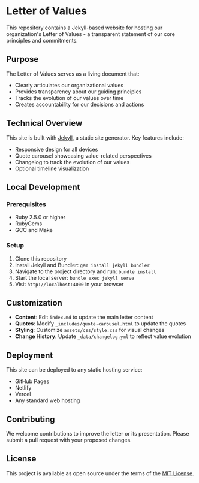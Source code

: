 # Letter of Values

This repository contains a Jekyll-based website for hosting our organization's Letter of Values - a transparent statement of our core principles and commitments.

## Purpose

The Letter of Values serves as a living document that:
- Clearly articulates our organizational values
- Provides transparency about our guiding principles
- Tracks the evolution of our values over time
- Creates accountability for our decisions and actions

## Technical Overview

This site is built with [Jekyll](https://jekyllrb.com/), a static site generator. Key features include:

- Responsive design for all devices
- Quote carousel showcasing value-related perspectives
- Changelog to track the evolution of our values
- Optional timeline visualization

## Local Development

### Prerequisites
- Ruby 2.5.0 or higher
- RubyGems
- GCC and Make

### Setup
1. Clone this repository
2. Install Jekyll and Bundler: `gem install jekyll bundler`
3. Navigate to the project directory and run: `bundle install`
4. Start the local server: `bundle exec jekyll serve`
5. Visit `http://localhost:4000` in your browser

## Customization

- **Content**: Edit `index.md` to update the main letter content
- **Quotes**: Modify `_includes/quote-carousel.html` to update the quotes
- **Styling**: Customize `assets/css/style.css` for visual changes
- **Change History**: Update `_data/changelog.yml` to reflect value evolution

## Deployment

This site can be deployed to any static hosting service:
- GitHub Pages
- Netlify
- Vercel
- Any standard web hosting

## Contributing

We welcome contributions to improve the letter or its presentation. Please submit a pull request with your proposed changes.

## License

This project is available as open source under the terms of the [MIT License](https://opensource.org/licenses/MIT). 